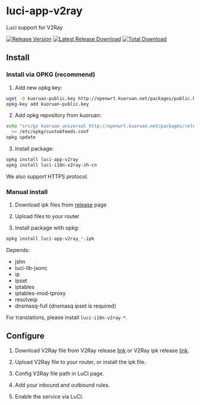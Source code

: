 # luci-app-v2ray

Luci support for V2Ray

[![Release Version](https://img.shields.io/github/release/kuoruan/luci-app-v2ray.svg)](https://github.com/kuoruan/luci-app-v2ray/releases/latest) [![Latest Release Download](https://img.shields.io/github/downloads/kuoruan/luci-app-v2ray/latest/total.svg)](https://github.com/kuoruan/luci-app-v2ray/releases/latest) [![Total Download](https://img.shields.io/github/downloads/kuoruan/luci-app-v2ray/total.svg)](https://github.com/kuoruan/luci-app-v2ray/releases)

## Install

### Install via OPKG (recommend)

1. Add new opkg key:

```sh
wget -O kuoruan-public.key http://openwrt.kuoruan.net/packages/public.key
opkg-key add kuoruan-public.key
```

2. Add opkg repository from kuoruan:

```sh
echo "src/gz kuoruan_universal http://openwrt.kuoruan.net/packages/releases/all" \
  >> /etc/opkg/customfeeds.conf
opkg update
```

3. Install package:

```sh
opkg install luci-app-v2ray
opkg install luci-i18n-v2ray-zh-cn
```

We also support HTTPS protocol.

### Manual install

1. Download ipk files from [release](https://github.com/kuoruan/luci-app-v2ray/releases) page

2. Upload files to your router

3. Install package with opkg:

```sh
opkg install luci-app-v2ray_*.ipk
```

Depends:

- jshn
- luci-lib-jsonc
- ip
- ipset
- iptables
- iptables-mod-tproxy
- resolveip
- dnsmasq-full (dnsmasq ipset is required)

For translations, please install ```luci-i18n-v2ray-*```.

## Configure

1. Download V2Ray file from V2Ray release [link](https://github.com/v2ray/v2ray-core/releases) or V2Ray ipk release [link](https://github.com/kuoruan/openwrt-v2ray/releases).

2. Upload V2Ray file to your router, or install the ipk file.

3. Config V2Ray file path in LuCI page.

4. Add your inbound and outbound rules.

5. Enable the service via LuCI.
